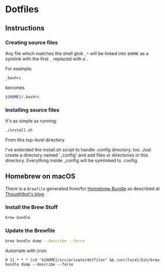 # Dotfiles

## Instructions

### Creating source files

Any file which matches the shell glob `_*` will be linked into `$HOME` as a symlink with the first `_`  replaced with a `.`

For example:

```bash
_bashrc
```

becomes

```bash
${HOME}/.bashrc
```

### Installing source files

It's as simple as running:

```bash
./install.sh
```

From this top-level directory.

I've extended the install.sh script to handle .config directory, too. Just create a directory named '_config' and add files or directories in this directory. Everything inside _config will be symlinked to .config.

## Homebrew on macOS

There is a `Brewfile` generated from/for [Homebrew Bundle](https://github.com/Homebrew/homebrew-bundle) as described at [Thoughtbot's blog](https://thoughtbot.com/blog/brewfile-a-gemfile-but-for-homebrew).

### Install the Brew Stuff

```bash
brew bundle
```

### Update the Brewfile

```bash
brew bundle dump --describe --force
```

Automate with cron:

```text
0 11 * * * (cd "${HOME}/src/private/dotfiles" && /usr/local/bin/brew bundle dump --describe --force
```
